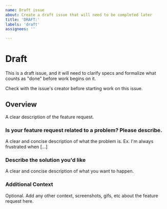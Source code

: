 ```yaml
---
name: Draft issue
about: Create a draft issue that will need to be completed later
title: 'DRAFT:'
labels: 'draft'
assignees: ''

---
```


# Draft

This is a draft issue, and it will need to clarify specs and formalize what
counts as "done" before work begins on it.

Check with the issue's creator before starting work on this issue.

## Overview

A clear description of the feature request.

### Is your feature request related to a problem? Please describe.

A clear and concise description of what the problem is. Ex. I'm always frustrated when [...]

### Describe the solution you'd like

A clear and concise description of what you want to happen.

### Additional Context

Optional. Add any other context, screenshots, gifs, etc about the feature request here.
